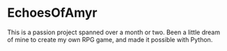 # EchoesOfAmyr

This is a passion project spanned over a month or two.
Been a little dream of mine to create my own RPG game, and made it possible with Python.
